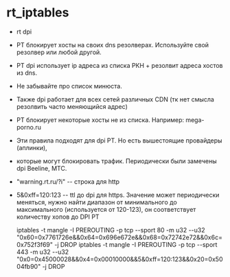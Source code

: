 # rt_iptables


* rt dpi
* РТ блокирует хосты на своих dns резолверах. Используйте свой резолвер или любой другой.
* РТ dpi использует ip адреса из списка РКН + резолвит адреса хостов из dns.
* Не забывайте про список минюста.
* Также dpi работает для всех сетей различных CDN (тк нет смысла резолвить часто меняющийся адрес)
* РТ блокирует некоторые хосты не из списка. Например: mega-porno.ru
* Эти правила подходят для dpi РТ. Но есть вышестоящие провайдеры (аплинки),
* которые могут блокировать трафик. Периодически были замечены dpi Beeline, МТС.
* "warning.rt.ru/?i" -- строка для http  
* 5&0xff=120:123 -- ttl до dpi для https. Значение может периодически меняться, нужно найти диапазон от минимального до максимального (используется от 120-123), он соответствует количеству хопов до DPI РТ

    iptables -t mangle -I PREROUTING -p tcp --sport 80 -m u32 --u32 "0x60=0x7761726e&&0x64=0x696e672e&&0x68=0x72742e72&&0x6c=0x752f3f69" -j DROP
    iptables -t mangle -I PREROUTING -p tcp --sport 443 -m u32 --u32 "0x0=0x45000028&&0x4=0x00010000&&5&0xff=120:123&&0x20=0x5004fb90" -j DROP

